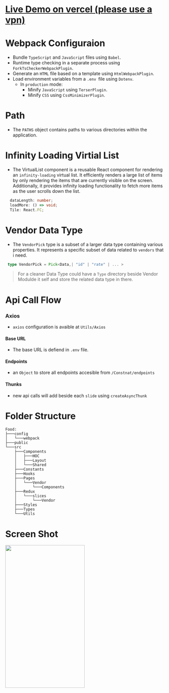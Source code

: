 # [Live Demo on vercel (please use a vpn)](https://food-mu-drab.vercel.app/vendor)

# **Webpack Configuraion**

- Bundle `TypeScript` and `JavaScript` files using `Babel`.
- Runtime type checking in a separate process using `ForkTsCheckerWebpackPlugin`.
- Generate an `HTML` file based on a template using `HtmlWebpackPlugin`.
- Load environment variables from a `.env `file using `Dotenv`.
  - In `production` mode:
    - Minify `JavaScript` using `TerserPlugin`.
    - Minify `CSS` using `CssMinimizerPlugin`.

# **Path**

- The `PATHS` object contains paths to various directories within the application.

# **Infinity Loading Virtial List**

- The VirtualList component is a reusable React component for rendering an `infinity-loading` virtual list. It efficiently renders a large list of items by only rendering the items that are currently visible on the screen. Additionally, it provides infinity loading functionality to fetch more items as the user scrolls down the list.

```typescript
  dataLength: number;
  loadMore: () => void;
  Tile: React.FC;
```

# **Vendor Data Type**

- The `VendorPick` type is a subset of a larger data type containing various properties. It represents a specific subset of data related to `vendors` that i need.

```typescript
 type VendorPick = Pick<Data,| "id" | "rate" | ... >
```

> For a cleaner Data Type could have a `Type` directory beside Vendor Modulde it self and store the related data type in there.

# **Api Call Flow**

### Axios

- `axios` configuration is avaible at `Utils/Axios`

#### Base URL

- The base URL is defiend in `.env` file.

#### Endpoints

- an `Object` to store all endpoints accesible from `/Constnat/endpoints`

#### Thunks

- new api calls will add beside each `slide` using `createAsyncThunk`

# **Folder Structure**

```
Food:
├───config
│   └───webpack
├───public
└───src
    ├───Components
    │   ├───HOC
    │   ├───Layout
    │   └───Shared
    ├───Constants
    ├───Hooks
    ├───Pages
    │   └───Vendor
    │       └───Components
    ├───Redux
    │   └───slices
    │       └───Vendor
    ├───Styles
    ├───Types
    └───Utils
```

# **Screen Shot**

<img src="https://github.com/nmolaei7878/PartyPlan/assets/130120172/b68a2857-fc5b-490d-b1b6-e1d307e12cc7"  width="250" height="450">
